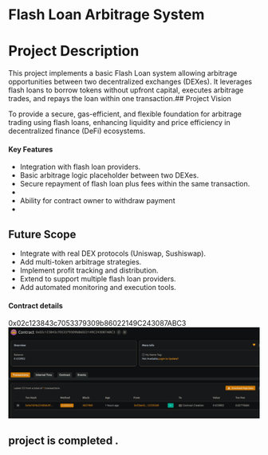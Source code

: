 #####

# Flash Loan Arbitrage System

# Project Description

This project implements a basic Flash Loan system allowing arbitrage opportunities between two decentralized exchanges (DEXes). It leverages flash loans to borrow tokens without upfront capital, executes arbitrage trades, and repays the loan within one transaction.##  Project Vision

To provide a secure, gas-efficient, and flexible foundation for arbitrage trading using flash loans, enhancing liquidity and price efficiency in decentralized finance (DeFi) ecosystems.


####  Key Features
- Integration with flash loan providers.
- Basic arbitrage logic placeholder between two DEXes.
- Secure repayment of flash loan plus fees within the same transaction.
- 
- Ability for contract owner to withdraw payment
- 
##  Future Scope

- Integrate with real DEX protocols (Uniswap, Sushiswap).
- Add multi-token arbitrage strategies.
- Implement profit tracking and distribution.
- Extend to support multiple flash loan providers.
- Add automated monitoring and execution tools.


#### Contract details

0x02c123843c7053379309b86022149C243087ABC3![alt text](image.png)

## project is completed .
